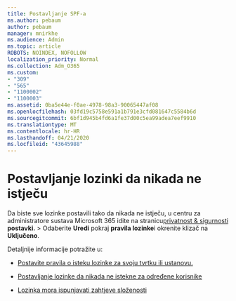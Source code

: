 ```yaml
---
title: Postavljanje SPF-a
ms.author: pebaum
author: pebaum
manager: mnirkhe
ms.audience: Admin
ms.topic: article
ROBOTS: NOINDEX, NOFOLLOW
localization_priority: Normal
ms.collection: Adm_O365
ms.custom:
- "309"
- "565"
- "1100002"
- "1100003"
ms.assetid: 0ba5e44e-f0ae-4978-98a3-90065447af08
ms.openlocfilehash: 03fd19c5758e591a1b791e3cfd081647c5584b6d
ms.sourcegitcommit: 6bf1d945b4fd6a1fe37d00c5ea99adea7eef9910
ms.translationtype: MT
ms.contentlocale: hr-HR
ms.lasthandoff: 04/21/2020
ms.locfileid: "43645988"
---
```

# <a name="set-passwords-to-never-expire"></a>Postavljanje lozinki da nikada ne istječu

Da biste sve lozinke postavili tako da nikada ne istječu, u centru za administratore sustava Microsoft 365 idite na stranicu[privatnost &amp; sigurnosti](https://portal.office.com/adminportal/home#/settings/security) **postavki.** >  Odaberite **Uredi** pokraj **pravila lozinke**i okrenite klizač na **Uključeno**.
  
Detaljnije informacije potražite u: 

- [Postavite pravila o isteku lozinke za svoju tvrtku ili ustanovu.](https://docs.microsoft.com/office365/admin/manage/set-password-expiration-policy)
  
- [Postavljanje lozinke da nikada ne istekne za određene korisnike](https://docs.microsoft.com/office365/admin/add-users/set-password-to-never-expire)

- [Lozinka mora ispunjavati zahtjeve složenosti](https://docs.microsoft.com/windows/security/threat-protection/security-policy-settings/password-must-meet-complexity-requirements)
  